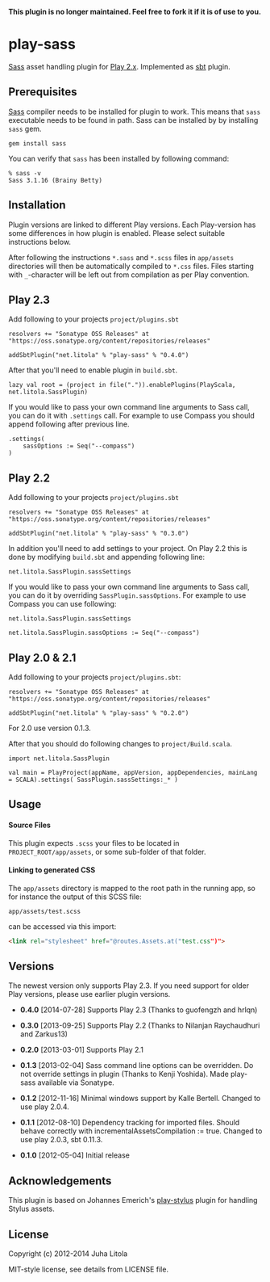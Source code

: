 **This plugin is no longer maintained. Feel free to fork it if it is of use to you.**


play-sass
=========

[Sass][sass] asset handling plugin for [Play 2.x][play]. Implemented as [sbt][sbt]
plugin.

Prerequisites
-------------

[Sass][sass] compiler needs to be installed for plugin to work. This means that `sass` executable
needs to be found in path. Sass can be installed by by installing `sass` gem.

	gem install sass

You can verify that `sass` has been installed by following command:

	% sass -v
	Sass 3.1.16 (Brainy Betty)


Installation
------------

Plugin versions are linked to different Play versions. Each Play-version has some differences in how plugin is enabled. Please select suitable instructions below.

After following the instructions `*.sass` and `*.scss` files in `app/assets` 
directories will then be automatically compiled to `*.css` files. Files starting with 
`_`-character will be left out from compilation as per Play convention.


Play 2.3
--------

Add following to your projects `project/plugins.sbt`

	resolvers += "Sonatype OSS Releases" at "https://oss.sonatype.org/content/repositories/releases"

	addSbtPlugin("net.litola" % "play-sass" % "0.4.0")

After that you'll need to enable plugin in `build.sbt`. 

	lazy val root = (project in file(".")).enablePlugins(PlayScala, net.litola.SassPlugin)

If you would like to pass your own command line arguments to Sass call, you can
do it with `.settings` call. For example to use Compass you should append following after previous line.

	.settings(
    	sassOptions := Seq("--compass")
  	)

Play 2.2
--------

Add following to your projects `project/plugins.sbt`

	resolvers += "Sonatype OSS Releases" at "https://oss.sonatype.org/content/repositories/releases"

	addSbtPlugin("net.litola" % "play-sass" % "0.3.0")

In addition you'll need to add settings to your project. On Play 2.2 this is
done by modifying `build.sbt` and appending following line:

	net.litola.SassPlugin.sassSettings

If you would like to pass your own command line arguments to Sass call, you can
do it by overriding `SassPlugin.sassOptions`. For example to use Compass you can use
following:

	net.litola.SassPlugin.sassSettings
	
	net.litola.SassPlugin.sassOptions := Seq("--compass")


Play 2.0 & 2.1
--------------

Add following to your projects `project/plugins.sbt`: 

	resolvers += "Sonatype OSS Releases" at "https://oss.sonatype.org/content/repositories/releases"

	addSbtPlugin("net.litola" % "play-sass" % "0.2.0")

For 2.0 use version 0.1.3.

After that you should do following changes to `project/Build.scala`.

	import net.litola.SassPlugin

	val main = PlayProject(appName, appVersion, appDependencies, mainLang = SCALA).settings( SassPlugin.sassSettings:_* )


Usage
------

#### Source Files

This plugin expects `.scss` your files to be located in `PROJECT_ROOT/app/assets`, or some sub-folder of that folder.

#### Linking to generated CSS

The `app/assets` directory is mapped to the root path in the running app, so for instance the output of this SCSS file:

`app/assets/test.scss`

can be accessed via this import:

```html
<link rel="stylesheet" href="@routes.Assets.at("test.css")">
```


Versions
--------

The newest version only supports Play 2.3. If you need support for older Play versions, please use earlier plugin versions.

* **0.4.0** [2014-07-28] Supports Play 2.3 (Thanks to guofengzh and hrlqn)

* **0.3.0** [2013-09-25] Supports Play 2.2 (Thanks to Nilanjan Raychaudhuri and
	Zarkus13)
* **0.2.0** [2013-03-01] Supports Play 2.1
* **0.1.3** [2013-02-04] Sass command line options can be overridden. Do not
	override settings in plugin (Thanks to Kenji Yoshida). Made play-sass
	available via Sonatype.
* **0.1.2** [2012-11-16] Minimal windows support by Kalle Bertell. Changed to use
	play 2.0.4.
* **0.1.1** [2012-08-10] Dependency tracking for imported files. Should behave
	correctly with incrementalAssetsCompilation := true. Changed to use play 2.0.3, sbt 0.11.3.
* **0.1.0** [2012-05-04] Initial release

Acknowledgements
----------------

This plugin is based on Johannes Emerich's [play-stylus][play-stylus] plugin for handling 
Stylus assets.

License
-------

Copyright (c) 2012-2014 Juha Litola

MIT-style license, see details from LICENSE file.

[sass]: http://sass-lang.com/
[play]: http://www.playframework.org/
[sbt]: https://github.com/harrah/xsbt
[play-stylus]: https://github.com/knuton/play-stylus
